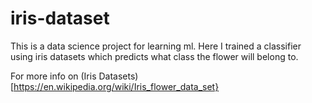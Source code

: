 # iris-dataset

This is a data science project for learning ml.
Here I trained a classifier using iris datasets which predicts what class the flower will belong to.

For more info on (Iris Datasets)[https://en.wikipedia.org/wiki/Iris_flower_data_set}
